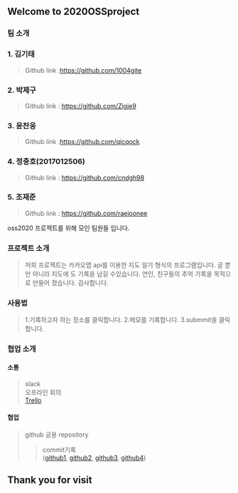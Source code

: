 ## Welcome to 2020OSSproject



### 팀 소개

### 1. 김기태
   >Github link :<https://github.com/1004gite> 
### 2. 박제구
  >Github link : <https://github.com/Zigje9>   
### 3. 윤찬웅
  >Github link :<https://github.com/qicqock>
### 4. 정충호(2017012506)
  >Github link : <https://github.com/cndgh98>
### 5. 조재준
  >Github link : <https://github.com/raejoonee>

oss2020 프로젝트를 위해 모인 팀원들 입니다.

### 프로젝트 소개
> 저희 프로젝트는 카카오맵 api를 이용한 지도 일기 형식의 프로그램입니다.
> 글 뿐만 아니라 지도에 도 기록을 남길 수있습니다.
> 연인, 친구들의 추억 기록을 목적으로 만들어 졌습니다.
> 감사합니다.

### 사용법
>1.기록하고자 하는 장소를 클릭합니다.
>2.메모를 기록합니다.
>3.submmit을 클릭합니다.


### 협업 소개

#### 소통
> slack\
>오프라인 회의\
>[Trello](https://trello.com/b/0vyzMTpX/oss-project)
  
#### 협업
  > github 공용 repository
>>commit기록\
>([github1](https://i.imgur.com/CQb1TVw.png),
>[github2](https://i.imgur.com/oz2Kor5.png),
>[github3](https://i.imgur.com/U36A2cb.png),
>[github4](https://i.imgur.com/IrHoBGF.png))


## Thank you for visit
